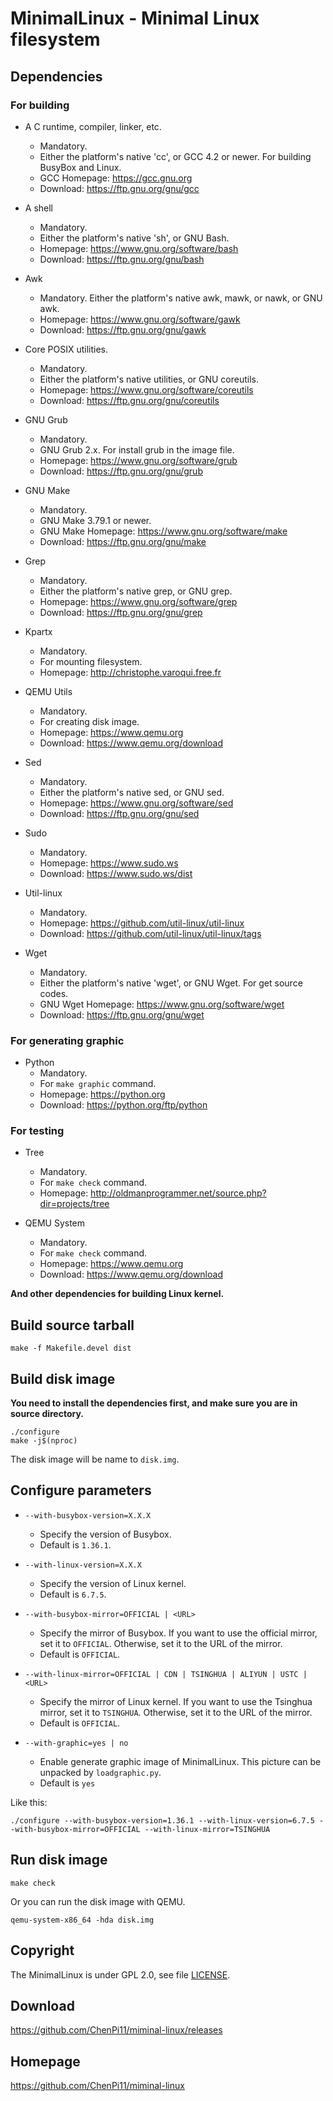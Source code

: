 # MinimalLinux - Minimal Linux filesystem

## Dependencies

### For building

- A C runtime, compiler, linker, etc.
  - Mandatory.
  - Either the platform's native 'cc', or GCC 4.2 or newer. For building BusyBox and Linux.
  - GCC Homepage:
    <https://gcc.gnu.org>
  - Download:
    <https://ftp.gnu.org/gnu/gcc>

- A shell
  - Mandatory.
  - Either the platform's native 'sh', or GNU Bash.
  - Homepage:
    <https://www.gnu.org/software/bash>
  - Download:
    <https://ftp.gnu.org/gnu/bash>

- Awk
  - Mandatory.
    Either the platform's native awk, mawk, or nawk, or GNU awk.
  - Homepage:
    <https://www.gnu.org/software/gawk>
  - Download:
    <https://ftp.gnu.org/gnu/gawk>

- Core POSIX utilities.
  - Mandatory.
  - Either the platform's native utilities, or GNU coreutils.
  - Homepage:
    <https://www.gnu.org/software/coreutils>
  - Download:
    <https://ftp.gnu.org/gnu/coreutils>

- GNU Grub
  - Mandatory.
  - GNU Grub 2.x. For install grub in the image file.
  - Homepage:
    <https://www.gnu.org/software/grub>
  - Download:
    <https://ftp.gnu.org/gnu/grub>

- GNU Make
  - Mandatory.
  - GNU Make 3.79.1 or newer.
  - GNU Make Homepage:
    <https://www.gnu.org/software/make>
  - Download:
    <https://ftp.gnu.org/gnu/make>

- Grep
  - Mandatory.
  - Either the platform's native grep, or GNU grep.
  - Homepage:
    <https://www.gnu.org/software/grep>
  - Download:
    <https://ftp.gnu.org/gnu/grep>

- Kpartx
  - Mandatory.
  - For mounting filesystem.
  - Homepage:
    <http://christophe.varoqui.free.fr>

- QEMU Utils
  - Mandatory.
  - For creating disk image.
  - Homepage:
    <https://www.qemu.org>
  - Download:
    <https://www.qemu.org/download>

- Sed
  - Mandatory.
  - Either the platform's native sed, or GNU sed.
  - Homepage:
    <https://www.gnu.org/software/sed>
  - Download:
    <https://ftp.gnu.org/gnu/sed>

- Sudo
  - Mandatory.
  - Homepage:
    <https://www.sudo.ws>
  - Download:
    <https://www.sudo.ws/dist>

- Util-linux
  - Mandatory.
  - Homepage:
    <https://github.com/util-linux/util-linux>
  - Download:
    <https://github.com/util-linux/util-linux/tags>

- Wget
  - Mandatory.
  - Either the platform's native 'wget', or GNU Wget. For get source codes.
  - GNU Wget Homepage:
    <https://www.gnu.org/software/wget>
  - Download:
    <https://ftp.gnu.org/gnu/wget>

### For generating graphic

- Python
  - Mandatory.
  - For `make graphic` command.
  - Homepage:
    <https://python.org>
  - Download:
    <https://python.org/ftp/python>

### For testing

- Tree
  - Mandatory.
  - For `make check` command.
  - Homepage:
    <http://oldmanprogrammer.net/source.php?dir=projects/tree>

- QEMU System
  - Mandatory.
  - For `make check` command.
  - Homepage:
    <https://www.qemu.org>
  - Download:
    <https://www.qemu.org/download>

**And other dependencies for building Linux kernel.**

## Build source tarball

```shell
make -f Makefile.devel dist
```

## Build disk image

**You need to install the dependencies first, and make sure you are in source directory.**

```shell
./configure
make -j$(nproc)
```

The disk image will be name to `disk.img`.

## Configure parameters

- `--with-busybox-version=X.X.X`
  - Specify the version of Busybox.
  - Default is `1.36.1`.

- `--with-linux-version=X.X.X`
  - Specify the version of Linux kernel.
  - Default is `6.7.5`.

- `--with-busybox-mirror=OFFICIAL | <URL>`
  - Specify the mirror of Busybox. If you want to use the official mirror, set it to `OFFICIAL`. Otherwise, set it to the URL of the mirror.
  - Default is `OFFICIAL`.

- `--with-linux-mirror=OFFICIAL | CDN | TSINGHUA | ALIYUN | USTC | <URL>`
  - Specify the mirror of Linux kernel. If you want to use the Tsinghua mirror, set it to `TSINGHUA`. Otherwise, set it to the URL of the mirror.
  - Default is `OFFICIAL`.

- `--with-graphic=yes | no`
  - Enable generate graphic image of MinimalLinux. This picture can be unpacked by `loadgraphic.py`.
  - Default is `yes`

Like this:

```shell
./configure --with-busybox-version=1.36.1 --with-linux-version=6.7.5 --with-busybox-mirror=OFFICIAL --with-linux-mirror=TSINGHUA
```

## Run disk image

```shell
make check
```

Or you can run the disk image with QEMU.

```shell
qemu-system-x86_64 -hda disk.img
```

## Copyright

The MinimalLinux is under GPL 2.0,
see file [LICENSE](./LICENSE).

## Download

<https://github.com/ChenPi11/miminal-linux/releases>

## Homepage

<https://github.com/ChenPi11/miminal-linux>
